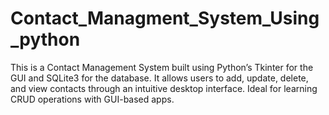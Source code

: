 # Contact_Managment_System_Using_python
This is a Contact Management System built using Python’s Tkinter for the GUI and SQLite3 for the database. It allows users to add, update, delete, and view contacts through an intuitive desktop interface. Ideal for learning CRUD operations with GUI-based apps.
